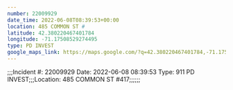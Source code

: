 ```yaml
---
number: 22009929
date_time: 2022-06-08T08:39:53+00:00
location: 485 COMMON ST #
latitude: 42.380220467401784
longitude: -71.17508529274495
type: PD INVEST
google_maps_link: https://maps.google.com/?q=42.380220467401784,-71.17508529274495
---
```


;;;Incident #: 22009929  Date: 2022-06-08 08:39:53  Type: 911 PD INVEST;;;Location: 485 COMMON ST #417;;;;;;
